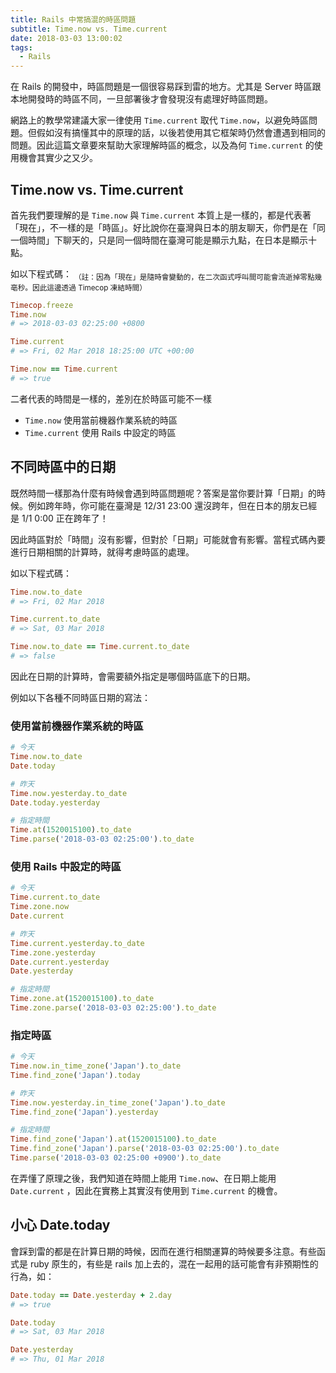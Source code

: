 ```yaml
---
title: Rails 中常搞混的時區問題
subtitle: Time.now vs. Time.current
date: 2018-03-03 13:00:02
tags:
  - Rails
---
```


在 Rails 的開發中，時區問題是一個很容易踩到雷的地方。尤其是 Server 時區跟本地開發時的時區不同，一旦部署後才會發現沒有處理好時區問題。

網路上的教學常建議大家一律使用 `Time.current` 取代 `Time.now`，以避免時區問題。但假如沒有搞懂其中的原理的話，以後若使用其它框架時仍然會遭遇到相同的問題。因此這篇文章要來幫助大家理解時區的概念，以及為何 `Time.current` 的使用機會其實少之又少。

## Time.now vs. Time.current

首先我們要理解的是 `Time.now` 與 `Time.current` 本質上是一樣的，都是代表著「現在」，不一樣的是「時區」。好比說你在臺灣與日本的朋友聊天，你們是在「同一個時間」下聊天的，只是同一個時間在臺灣可能是顯示九點，在日本是顯示十點。

如以下程式碼：
<sub>（註：因為「現在」是隨時會變動的，在二次函式呼叫間可能會流逝掉零點幾亳秒。因此這邊透過 Timecop 凍結時間）</sub>

```rb
Timecop.freeze
Time.now
# => 2018-03-03 02:25:00 +0800

Time.current
# => Fri, 02 Mar 2018 18:25:00 UTC +00:00

Time.now == Time.current 
# => true 
```

二者代表的時間是一樣的，差別在於時區可能不一樣
 - `Time.now` 使用當前機器作業系統的時區
 - `Time.current` 使用 Rails 中設定的時區


## 不同時區中的日期

既然時間一樣那為什麼有時候會遇到時區問題呢？答案是當你要計算「日期」的時候。例如跨年時，你可能在臺灣是 12/31 23:00 還沒跨年，但在日本的朋友已經是 1/1 0:00 正在跨年了！

因此時區對於「時間」沒有影響，但對於「日期」可能就會有影響。當程式碼內要進行日期相關的計算時，就得考慮時區的處理。

如以下程式碼：
```rb
Time.now.to_date
# => Fri, 02 Mar 2018 

Time.current.to_date
# => Sat, 03 Mar 2018

Time.now.to_date == Time.current.to_date
# => false 
```

因此在日期的計算時，會需要額外指定是哪個時區底下的日期。

例如以下各種不同時區日期的寫法：

### 使用當前機器作業系統的時區
```rb
# 今天
Time.now.to_date
Date.today

# 昨天
Time.now.yesterday.to_date
Date.today.yesterday

# 指定時間
Time.at(1520015100).to_date
Time.parse('2018-03-03 02:25:00').to_date
```

### 使用 Rails 中設定的時區
```rb
# 今天
Time.current.to_date
Time.zone.now
Date.current

# 昨天
Time.current.yesterday.to_date
Time.zone.yesterday
Date.current.yesterday
Date.yesterday

# 指定時間
Time.zone.at(1520015100).to_date
Time.zone.parse('2018-03-03 02:25:00').to_date
```


### 指定時區
```rb
# 今天
Time.now.in_time_zone('Japan').to_date
Time.find_zone('Japan').today

# 昨天
Time.now.yesterday.in_time_zone('Japan').to_date
Time.find_zone('Japan').yesterday

# 指定時間
Time.find_zone('Japan').at(1520015100).to_date
Time.find_zone('Japan').parse('2018-03-03 02:25:00').to_date
Time.parse('2018-03-03 02:25:00 +0900').to_date
```

在弄懂了原理之後，我們知道在時間上能用 `Time.now`、在日期上能用 `Date.current` ，因此在實務上其實沒有使用到 `Time.current` 的機會。

## 小心 Date.today

會踩到雷的都是在計算日期的時候，因而在進行相關運算的時候要多注意。有些函式是 ruby 原生的，有些是 rails 加上去的，混在一起用的話可能會有非預期性的行為，如：
```rb
Date.today == Date.yesterday + 2.day
# => true

Date.today
# => Sat, 03 Mar 2018 

Date.yesterday
# => Thu, 01 Mar 2018 
```





